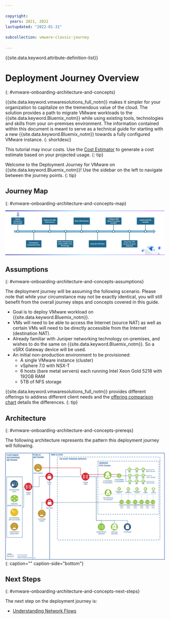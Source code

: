```yaml
---

copyright:
  years: 2021, 2022
lastupdated: "2022-01-31"

subcollection: vmware-classic-journey

---
```


{{site.data.keyword.attribute-definition-list}}

# Deployment Journey Overview
{: #vmware-onboarding-architecture-and-concepts}

{{site.data.keyword.vmwaresolutions_full_notm}} makes it simpler for your organization to capitalize on the tremendous value of the cloud. The solution provides a path to migrate VMware workloads to the {{site.data.keyword.Bluemix_notm}} while using existing tools, technologies and skills from your on-premises environment.  The information contained within this document is meant to serve as a technical guide for starting with a new {{site.data.keyword.Bluemix_notm}} towards a fully configured VMware instance. 
{: shortdesc}

This tutorial may incur costs. Use the [Cost Estimator](https://{DomainName}/estimator/review) to generate a cost estimate based on your projected usage.
{: tip}

Welcome to the Deployment Journey for VMware on {{site.data.keyword.Bluemix_notm}}! Use the sidebar on the left to navigate between the journey points.
{: tip}

## Journey Map
{: #vmware-onboarding-architecture-and-concepts-map}

![Architecture](images/solution-vmware-onboarding-hidden/intro/journeymap-1.png)

## Assumptions
{: #vmware-onboarding-architecture-and-concepts-assumptions}

The deployment journey will be assuming the following scenario. Please note that while your circumstance may not be exactly identical, you will still benefit from the overall journey steps and concepts covered in this guide.

- Goal is to deploy VMware workload on {{site.data.keyword.Bluemix_notm}}.
- VMs will need to be able to access the Internet (source NAT) as well as certain VMs will need to be directly accessible from the Internet (destination NAT).
- Already familiar with Juniper networking technology on-premises, and wishes to do the same on {{site.data.keyword.Bluemix_notm}}. So a vSRX Gateway device will be used.
- An initial non-production environment to be provisioned:
   - A single VMware instance (cluster) 
   - vSphere 7.0 with NSX-T
   - 6 hosts (bare metal servers) each running Intel Xeon Gold 5218 with 192GB RAM
   - 5TB of NFS storage 

{{site.data.keyword.vmwaresolutions_full_notm}} provides different offerings to address different client needs and the [offering comparison chart](https://{DomainName}/vmwaresolutions?topic=vmwaresolutions-inst_comp_chart) details the differences.
{: tip}

## Architecture
{: #vmware-onboarding-architecture-and-concepts-prereqs}

The following architecture represents the pattern this deployment journey will following.  

![Architecture](images/solution-vmware-onboarding-hidden/architecture.jpg){: caption="" caption-side="bottom"}

## Next Steps
{: #vmware-onboarding-architecture-and-concepts-next-steps}

The next step on the deployment journey is:

* [Understanding Network Flows](/docs/vmware-classic-journey?topic=vmware-classic-journey-vmware-onboarding-network-flows)

